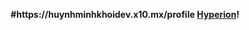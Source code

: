<p align="center">
<strong>
#https://huynhminhkhoidev.x10.mx/profile <a href="https://github.com/billythegoat356/Hyperion">Hyperion</a>!
